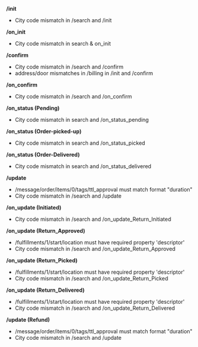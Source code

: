 **/init**
- City code mismatch in /search and /init

**/on_init**
- City code mismatch in search & on_init

**/confirm**
- City code mismatch in /search and /confirm
- address/door mismatches in /billing in /init and /confirm

**/on_confirm**
- City code mismatch in /search and /on_confirm

**/on_status (Pending)**
- City code mismatch in search and /on_status_pending

**/on_status (Order-picked-up)**
- City code mismatch in search and /on_status_picked

**/on_status (Order-Delivered)**
- City code mismatch in search and /on_status_delivered

**/update**
- /message/order/items/0/tags/ttl_approval must match format "duration"
- City code mismatch in /search and /update

**/on_update (Initiated)**
- City code mismatch in /search and /on_update_Return_Initiated

**/on_update (Return_Approved)**
- /fulfillments/1/start/location must have required property 'descriptor'
- City code mismatch in /search and /on_update_Return_Approved

**/on_update (Return_Picked)**
- /fulfillments/1/start/location must have required property 'descriptor'
- City code mismatch in /search and /on_update_Return_Picked

**/on_update (Return_Delivered)**
- /fulfillments/1/start/location must have required property 'descriptor'
- City code mismatch in /search and /on_update_Return_Delivered

**/update (Refund)**
- /message/order/items/0/tags/ttl_approval must match format "duration"
- City code mismatch in /search and /update

